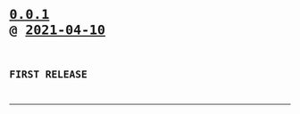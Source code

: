 <code>

# [0.0.1](https://github.com/cogsmith/helloworld-nodejs/compare/0.0.1...main) @ [2021-04-10](https://github.com/cogsmith/helloworld-nodejs/releases/tag/0.0.1) 

## FIRST RELEASE

</code>

---
